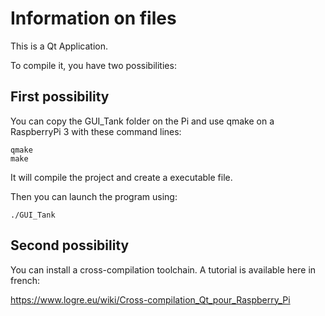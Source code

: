 # Information on files

This is a Qt Application.

To compile it, you have two possibilities:

## First possibility

You can copy the GUI_Tank folder on the Pi and use qmake on a RaspberryPi 3 with these command lines:

    qmake
    make

It will compile the project and create a executable file.

Then you can launch the program using:
    
    ./GUI_Tank

## Second possibility

You can install a cross-compilation toolchain. A tutorial is available here in french:

https://www.logre.eu/wiki/Cross-compilation_Qt_pour_Raspberry_Pi

